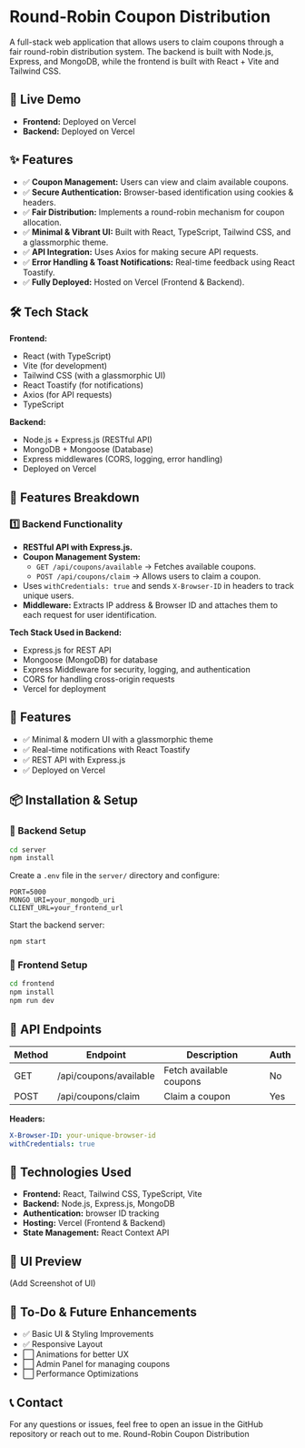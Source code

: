 # Round-Robin Coupon Distribution

A full-stack web application that allows users to claim coupons through a fair round-robin distribution system. The backend is built with Node.js, Express, and MongoDB, while the frontend is built with React + Vite and Tailwind CSS.

## 🚀 Live Demo

- **Frontend:** Deployed on Vercel
- **Backend:** Deployed on Vercel

## ✨ Features

- ✅ **Coupon Management:** Users can view and claim available coupons.
- ✅ **Secure Authentication:** Browser-based identification using cookies & headers.
- ✅ **Fair Distribution:** Implements a round-robin mechanism for coupon allocation.
- ✅ **Minimal & Vibrant UI:** Built with React, TypeScript, Tailwind CSS, and a glassmorphic theme.
- ✅ **API Integration:** Uses Axios for making secure API requests.
- ✅ **Error Handling & Toast Notifications:** Real-time feedback using React Toastify.
- ✅ **Fully Deployed:** Hosted on Vercel (Frontend & Backend).

## 🛠 Tech Stack

**Frontend:**

- React (with TypeScript)
- Vite (for development)
- Tailwind CSS (with a glassmorphic UI)
- React Toastify (for notifications)
- Axios (for API requests)
- TypeScript

**Backend:**

- Node.js + Express.js (RESTful API)
- MongoDB + Mongoose (Database)
- Express middlewares (CORS, logging, error handling)
- Deployed on Vercel

## 📜 Features Breakdown

### 1️⃣ Backend Functionality

- **RESTful API with Express.js.**
- **Coupon Management System:**
    - `GET /api/coupons/available` → Fetches available coupons.
    - `POST /api/coupons/claim` → Allows users to claim a coupon.
- Uses `withCredentials: true` and sends `X-Browser-ID` in headers to track unique users.
- **Middleware:** Extracts IP address & Browser ID and attaches them to each request for user identification.

**Tech Stack Used in Backend:**

- Express.js for REST API
- Mongoose (MongoDB) for database
- Express Middleware for security, logging, and authentication
- CORS for handling cross-origin requests
- Vercel for deployment

## 📌 Features

- ✅ Minimal & modern UI with a glassmorphic theme
- ✅ Real-time notifications with React Toastify
- ✅ REST API with Express.js
- ✅ Deployed on Vercel

## 📦 Installation & Setup

### 🔹 Backend Setup

```sh
cd server
npm install
```

Create a `.env` file in the `server/` directory and configure:

```env
PORT=5000
MONGO_URI=your_mongodb_uri
CLIENT_URL=your_frontend_url
```

Start the backend server:

```sh
npm start
```

### 🔹 Frontend Setup

```sh
cd frontend
npm install
npm run dev
```

## 🎯 API Endpoints

| Method | Endpoint                | Description             | Auth |
|--------|-------------------------|-------------------------|------|
| GET    | /api/coupons/available  | Fetch available coupons | No   |
| POST   | /api/coupons/claim      | Claim a coupon          | Yes  |

**Headers:**

```yaml
X-Browser-ID: your-unique-browser-id
withCredentials: true
```

## 🌟 Technologies Used

- **Frontend:** React, Tailwind CSS, TypeScript, Vite
- **Backend:** Node.js, Express.js, MongoDB
- **Authentication:** browser ID tracking
- **Hosting:** Vercel (Frontend & Backend)
- **State Management:** React Context API

## 🎨 UI Preview

(Add Screenshot of UI)

## 📢 To-Do & Future Enhancements

- ✅ Basic UI & Styling Improvements
- ✅ Responsive Layout
- ⬜ Animations for better UX
- ⬜ Admin Panel for managing coupons
- ⬜ Performance Optimizations

## 📞 Contact

For any questions or issues, feel free to open an issue in the GitHub repository or reach out to me.️ Round-Robin Coupon Distribution
